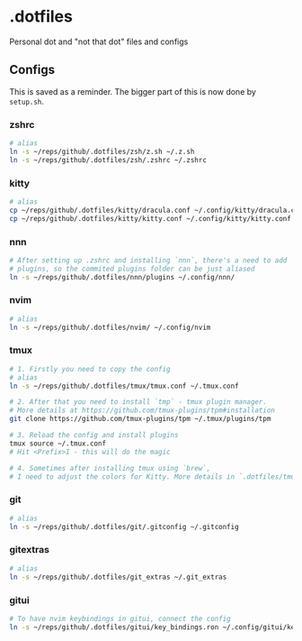 # .dotfiles
Personal dot and "not that dot" files and configs 

## Configs

This is saved as a reminder.
The bigger part of this is now done by `setup.sh`.

### zshrc

```bash
# alias
ln -s ~/reps/github/.dotfiles/zsh/z.sh ~/.z.sh
ln -s ~/reps/github/.dotfiles/zsh/.zshrc ~/.zshrc
```


### kitty

```bash
# alias
cp ~/reps/github/.dotfiles/kitty/dracula.conf ~/.config/kitty/dracula.conf
cp ~/reps/github/.dotfiles/kitty/kitty.conf ~/.config/kitty/kitty.conf
```


### nnn

```bash
# After setting up .zshrc and installing `nnn`, there's a need to add 
# plugins, so the commited plugins folder can be just aliased
ln -s ~/reps/github/.dotfiles/nnn/plugins ~/.config/nnn/
```


### nvim

```bash
# alias
ln -s ~/reps/github/.dotfiles/nvim/ ~/.config/nvim
```


### tmux

```bash
# 1. Firstly you need to copy the config
# alias
ln -s ~/reps/github/.dotfiles/tmux/tmux.conf ~/.tmux.conf

# 2. After that you need to install `tmp` - tmux plugin manager.
# More details at https://github.com/tmux-plugins/tpm#installation
git clone https://github.com/tmux-plugins/tpm ~/.tmux/plugins/tpm

# 3. Reload the config and install plugins
tmux source ~/.tmux.conf
# Hit <Prefix>I - this will do the magic

# 4. Sometimes after installing tmux using `brew`,
# I need to adjust the colors for Kitty. More details in `.dotfiles/tmux/`
```


### git

```bash
# alias
ln -s ~/reps/github/.dotfiles/git/.gitconfig ~/.gitconfig
```


### gitextras

```bash
# alias
ln -s ~/reps/github/.dotfiles/git_extras ~/.git_extras
```


### gitui

```bash
# To have nvim keybindings in gitui, connect the config
ln -s ~/reps/github/.dotfiles/gitui/key_bindings.ron ~/.config/gitui/key_bindings.ron
```



